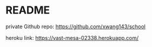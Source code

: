 # README

private Github repo:
https://github.com/xwang143/school

heroku link:
https://vast-mesa-02338.herokuapp.com/
